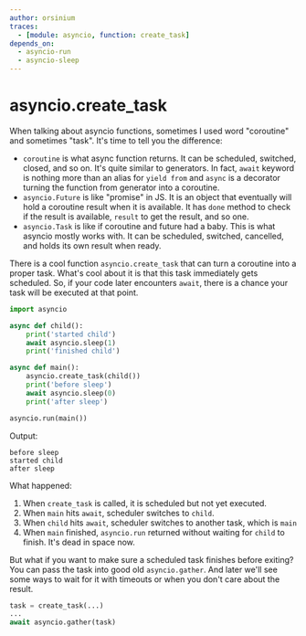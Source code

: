 ```yaml
---
author: orsinium
traces:
  - [module: asyncio, function: create_task]
depends_on:
  - asyncio-run
  - asyncio-sleep
---
```


# asyncio.create_task

When talking about asyncio functions, sometimes I used word "coroutine" and sometimes "task". It's time to tell you the difference:

+ `coroutine` is what async function returns. It can be scheduled, switched, closed, and so on. It's quite similar to generators. In fact, `await` keyword is nothing more than an alias for `yield from` and `async` is a decorator turning the function from generator into a coroutine.
+ `asyncio.Future` is like "promise" in JS. It is an object that eventually will hold a coroutine result when it is available. It has `done` method to check if the result is available, `result` to get the result, and so one.
+ `asyncio.Task` is like if coroutine and future had a baby. This is what asyncio mostly works with. It can be scheduled, switched, cancelled, and holds its own result when ready.

There is a cool function `asyncio.create_task` that can turn a coroutine into a proper task. What's cool about it is that this task immediately gets scheduled. So, if your code later encounters `await`, there is a chance your task will be executed at that point.

```python
import asyncio

async def child():
    print('started child')
    await asyncio.sleep(1)
    print('finished child')

async def main():
    asyncio.create_task(child())
    print('before sleep')
    await asyncio.sleep(0)
    print('after sleep')

asyncio.run(main())
```

Output:

```plain
before sleep
started child
after sleep
```

What happened:

1. When `create_task` is called, it is scheduled but not yet executed.
2. When `main` hits `await`, scheduler switches to `child`.
3. When `child` hits `await`, scheduler switches to another task, which is `main`
4. When `main` finished, `asyncio.run` returned without waiting for `child` to finish. It's dead in space now.

But what if you want to make sure a scheduled task finishes before exiting? You can pass the task into good old `asyncio.gather`. And later we'll see some ways to wait for it with timeouts or when you don't care about the result.

```python
task = create_task(...)
...
await asyncio.gather(task)
```
